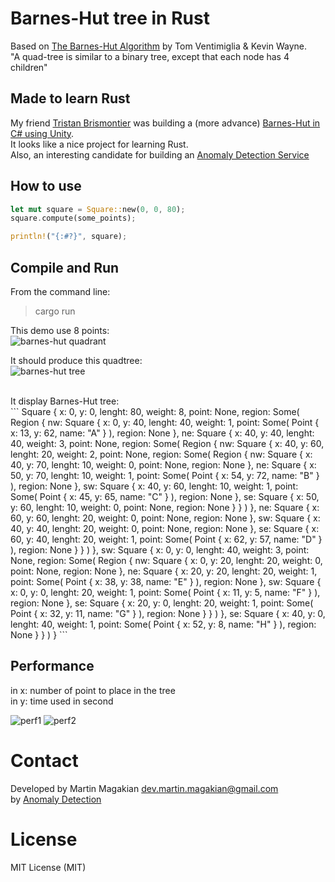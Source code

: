 Barnes-Hut tree in Rust
============
Based on [The Barnes-Hut Algorithm](http://arborjs.org/docs/barnes-hut) by Tom Ventimiglia & Kevin Wayne.<br />
"A quad-tree is similar to a binary tree, except that each node has 4 children"


Made to learn Rust
---------
My friend [Tristan Brismontier](https://github.com/TristanBrismontier) was building a (more advance) [Barnes-Hut in C# using Unity](https://github.com/TristanBrismontier/Barnes-Hut-Algorithm).<br />
It looks like a nice project for learning Rust.<br />
Also, an interesting candidate for building an [Anomaly Detection Service](https://anomaly.io)


How to use
---------
```Rust
let mut square = Square::new(0, 0, 80);
square.compute(some_points);

println!("{:#?}", square);
```

Compile and Run 
---------
From the command line:
> cargo run

This demo use 8 points:<br />
![barnes-hut quadrant](https://raw.github.com/martin-magakian/Barnes-Hut/master/README_src/quadrant.png)

It should produce this quadtree:<br />
![barnes-hut tree](https://raw.github.com/martin-magakian/Barnes-Hut/master/README_src/tree.png)

<br />
It display Barnes-Hut tree:<br />
```
Square {
    x: 0,
    y: 0,
    lenght: 80,
    weight: 8,
    point: None,
    region: Some(
        Region {
            nw: Square {
                x: 0,
                y: 40,
                lenght: 40,
                weight: 1,
                point: Some(
                    Point {
                        x: 13,
                        y: 62,
                        name: "A"
                    }
                ),
                region: None
            },
            ne: Square {
                x: 40,
                y: 40,
                lenght: 40,
                weight: 3,
                point: None,
                region: Some(
                    Region {
                        nw: Square {
                            x: 40,
                            y: 60,
                            lenght: 20,
                            weight: 2,
                            point: None,
                            region: Some(
                                Region {
                                    nw: Square {
                                        x: 40,
                                        y: 70,
                                        lenght: 10,
                                        weight: 0,
                                        point: None,
                                        region: None
                                    },
                                    ne: Square {
                                        x: 50,
                                        y: 70,
                                        lenght: 10,
                                        weight: 1,
                                        point: Some(
                                            Point {
                                                x: 54,
                                                y: 72,
                                                name: "B"
                                            }
                                        ),
                                        region: None
                                    },
                                    sw: Square {
                                        x: 40,
                                        y: 60,
                                        lenght: 10,
                                        weight: 1,
                                        point: Some(
                                            Point {
                                                x: 45,
                                                y: 65,
                                                name: "C"
                                            }
                                        ),
                                        region: None
                                    },
                                    se: Square {
                                        x: 50,
                                        y: 60,
                                        lenght: 10,
                                        weight: 0,
                                        point: None,
                                        region: None
                                    }
                                }
                            )
                        },
                        ne: Square {
                            x: 60,
                            y: 60,
                            lenght: 20,
                            weight: 0,
                            point: None,
                            region: None
                        },
                        sw: Square {
                            x: 40,
                            y: 40,
                            lenght: 20,
                            weight: 0,
                            point: None,
                            region: None
                        },
                        se: Square {
                            x: 60,
                            y: 40,
                            lenght: 20,
                            weight: 1,
                            point: Some(
                                Point {
                                    x: 62,
                                    y: 57,
                                    name: "D"
                                }
                            ),
                            region: None
                        }
                    }
                )
            },
            sw: Square {
                x: 0,
                y: 0,
                lenght: 40,
                weight: 3,
                point: None,
                region: Some(
                    Region {
                        nw: Square {
                            x: 0,
                            y: 20,
                            lenght: 20,
                            weight: 0,
                            point: None,
                            region: None
                        },
                        ne: Square {
                            x: 20,
                            y: 20,
                            lenght: 20,
                            weight: 1,
                            point: Some(
                                Point {
                                    x: 38,
                                    y: 38,
                                    name: "E"
                                }
                            ),
                            region: None
                        },
                        sw: Square {
                            x: 0,
                            y: 0,
                            lenght: 20,
                            weight: 1,
                            point: Some(
                                Point {
                                    x: 11,
                                    y: 5,
                                    name: "F"
                                }
                            ),
                            region: None
                        },
                        se: Square {
                            x: 20,
                            y: 0,
                            lenght: 20,
                            weight: 1,
                            point: Some(
                                Point {
                                    x: 32,
                                    y: 11,
                                    name: "G"
                                }
                            ),
                            region: None
                        }
                    }
                )
            },
            se: Square {
                x: 40,
                y: 0,
                lenght: 40,
                weight: 1,
                point: Some(
                    Point {
                        x: 52,
                        y: 8,
                        name: "H"
                    }
                ),
                region: None
            }
        }
    )
}
```

Performance
-------

in x: number of point to place in the tree<br />
in y: time used in second


![perf1](https://raw.github.com/martin-magakian/Barnes-Hut/master/README_src/perf1.png)
![perf2](https://raw.github.com/martin-magakian/Barnes-Hut/master/README_src/perf2.png)



Contact
=========
Developed by Martin Magakian dev.martin.magakian@gmail.com<br />
by [Anomaly Detection](https://anomaly.io)


License
=========
MIT License (MIT)
